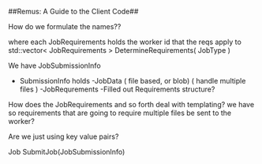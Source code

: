 ##Remus: A Guide to the Client Code##


How do we formulate the names??

where each JobRequirements holds the worker id that the reqs apply to
std::vector< JobRequirements > DetermineRequirements( JobType )

We have JobSubmissionInfo
  - SubmissionInfo holds
    -JobData ( file based, or blob) ( handle multiple files )
    -JobRequrements
    -Filled out Requirements structure?

How does the JobRequirements and so forth deal with templating?
we have so requirements that are going to require multiple files be sent
to the worker?

Are we just using key value pairs?

Job SubmitJob(JobSubmissionInfo)
